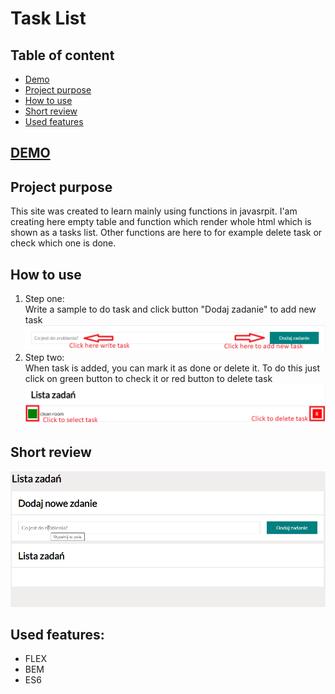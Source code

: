 # Task List

## Table of content
- [Demo](#demo)
- [Project purpose](#project-purpose)
- [How to use](#how-to-use) 
- [Short review](#short-review)
- [Used features](#used-features)
 

 ## [DEMO](https://mardrog.github.io/Tasks_list/)

## Project purpose
This site was created to learn mainly using functions in javasrpit. I'am creating here empty table and function which render whole html which is shown as a tasks list. Other functions are here to for example delete task or check which one is done. 

## How to use
 1. Step one: </br>
 Write a sample to do task and click button "Dodaj zadanie" to add new task
 ![First step](images/step1.png)
 2. Step two: </br>
 When task is added, you can mark it as done or delete it. To do this just click on green button to check it or red button to delete task
 ![Second step](images/step2.png)

## Short review
![Review](images/review.gif)

## Used features:
- FLEX
- BEM
- ES6


